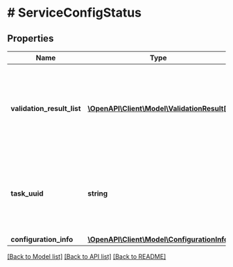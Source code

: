 # # ServiceConfigStatus

## Properties

Name | Type | Description | Notes
------------ | ------------- | ------------- | -------------
**validation_result_list** | [**\OpenAPI\Client\Model\ValidationResult[]**](ValidationResult.md) | Validation results of the service enablement. Will only be populated when user does validation_only operation. | [optional]
**task_uuid** | **string** | Enablement task uuid for the submitted request. This will not be populated when validation only is done. | [optional]
**configuration_info** | [**\OpenAPI\Client\Model\ConfigurationInfo**](ConfigurationInfo.md) |  | [optional]

[[Back to Model list]](../../README.md#models) [[Back to API list]](../../README.md#endpoints) [[Back to README]](../../README.md)
